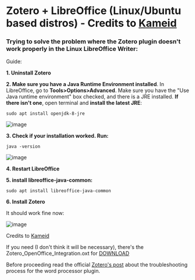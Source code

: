 # Zotero + LibreOffice (Linux/Ubuntu based distros) - Credits to [Kameid](https://www.reddit.com/r/linux4noobs/comments/i6skza/installing_zotero_and_using_it_with_libreoffice/)

### Trying to solve the problem where the Zotero plugin doesn't work properly in the Linux LibreOffice Writer:

Guide:

**1. Uninstall Zotero**

**2. Make sure you have a Java Runtime Environment installed**. In LibreOffice, go to **Tools>Options>Advanced**. Make sure you have the "Use Java runtime environment" box checked, and there is a JRE installed. **If there isn't one**, open terminal and **install the latest JRE**: 

`sudo apt install openjdk-8-jre`

![image](https://user-images.githubusercontent.com/70844369/175447639-41eaf455-1615-4306-9fc3-a8a9300403fa.png)

**3. Check if your installation worked. Run:**

`java -version` 

![image](https://user-images.githubusercontent.com/70844369/175448591-d2b9d844-aa40-4bb2-a8a8-e4ed587b08a9.png)


**4. Restart LibreOffice**

**5. install libreoffice-java-common:**

`sudo apt install libreoffice-java-common`

**6. Install Zotero**

It should work fine now:

![image](https://user-images.githubusercontent.com/70844369/175447878-09b925d0-8e78-493c-8878-3da98fe551af.png)

Credits to [Kameid](https://www.reddit.com/r/linux4noobs/comments/i6skza/installing_zotero_and_using_it_with_libreoffice/)



If you need (I don't think it will be necessary), there's the Zotero_OpenOffice_Integration.oxt for [DOWNLOAD](https://github.com/geraldohomero/Zotero-LibreOffice-Linux/releases/tag/Zotero_Integration)

Before proceeding read the official [Zotero's post](https://www.zotero.org/support/word_processor_plugin_troubleshooting) about the troubleshooting process for the word processor plugin.
